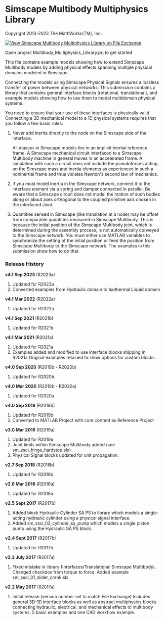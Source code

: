 # **Simscape Multibody Multiphysics Library**
Copyright 2013-2023 The MathWorks(TM), Inc.

[![View Simscape Multibody Multiphysics Library on File Exchange](https://www.mathworks.com/matlabcentral/images/matlab-file-exchange.svg)](https://www.mathworks.com/matlabcentral/fileexchange/37636-simscape-multibody-multiphysics-library)

Open project Multibody_Multiphysics_Library.prj to get started

This file contains example models showing how to extend Simscape Multibody models
by adding physical effects spanning multiple physical domains modeled in Simscape. 

Connecting the models using Simscape Physical Signals ensures a lossless transfer 
of power between physical networks. This submission contains a library that contains 
general interface blocks (rotational, translational), and example models showing 
how to use them to model multidomain physical systems.

You need to ensure that your use of these interfaces is physically valid.  Connecting
a 3D mechanical model to a 1D physical systems requires that you follow a few basic
rules:

1. Never add inertia directly to the node on the Simscape side of the interface.
  
   All masses in Simscape models live in an implicit inertial reference frame. A Simscape mechanical 
   circuit interfaced to a Simscape Multibody machine in general moves in an accelerated frame. A simulation 
   with such a circuit does not include the pseudoforces acting on the Simscape mass and inertia elements 
   as experienced in such a noninertial frame and thus violates Newton's second law of mechanics.

2. If you must model inertia in the Simscape network, connect it to the interface element 
   via a spring and damper connected in parallel.  Be aware that a Simscape circuit does not model 
   the motion of such bodies along or about axes orthogonal to the coupled primitive axis chosen 
   in the interfaced Joint.

3. Quantities sensed in Simscape (like translation at a node) may be offset from comparable quantities
   measured in Simscape Multibody.  This is because the initial position of the Simscape Multibody joint,
   which is determined during the assembly process, is not automatically conveyed to the Simscape network.
   You must either use MATLAB variables to synchronize the setting of the initial position or feed
   the position from Simscape Multibody to the Simscape network.  The examples in this submission
   show how to do that.

### **Release History** 
**v4.1 Sep 2023** (R2023a)   
1. Updated for R2023a
2. Converted examples from Hydraulic domain to Isothermal Liquid domain

**v4.1 Mar 2022** (R2022a)   
1. Updated for R2022a

**v4.1 Sep 2021** (R2021b)   
1. Updated for R2021b

**v4.1 Mar 2021** (R2021a)   
1. Updated for R2021a
2. Examples added and modified to use interface blocks shipping in R2021a
   Original examples retained to show options for custom blocks.

**v4.0 Sep 2020** (R2019b - R2020b)   
1. Updated for R2020b

**v4.0 Mar 2020** (R2019b - R2020a)   
1. Updated for R2020a

**v4.0 Sep 2019** (R2019b)   
1. Updated for R2019b
2. Converted to MATLAB Project with core content as Reference Project

**v3.0 	Mar 2019** (R2019a)
1. Updated for R2019a
2. Joint limits within Simscape Multibody added (see sm_ssci_hinge_hardstop.slx)
3. Physical Signal blocks updated for unit propagation.

**v2.7 Sep 2018** (R2018b)
1. Updated for R2018b

**v2.6 Mar 2018** (R2018a)
1. Updated for R2018a

**v2.5 Sept 2017** (R2017b)
1. Added block Hydraulic Cylinder SA PS to library which models
   a single-acting hydraulic cylinder using a physical signal interface.  
2. Added sm_ssci_02_cylinder_sa_pump which models a single 
   piston pump using the Hydraulic SA PS block.                          

**v2.4 Sept 2017** (R2017b)
1. Updated for R2017b.

**v2.3 July 2017** (R2017a)
1. Fixed mistake in library (Interfaces/Translational Simscape Multibody).
   Changed checkbox from torque to force.
   Added example sm_ssci_01_slider_crank.slx                            

**v2.2 	May 2017** (R2017a)
1. Initial release (version number set to match File Exchange)
   Includes general 3D-1D interface blocks as well as abstract multiphysics
   blocks connecting hydraulic, electrical, and mechanical effects to
   multibody systems.  5 basic examples and one CAD workflow example.

